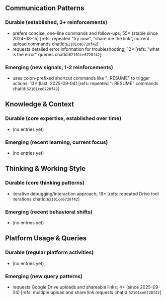 ## Communication Patterns
### Durable (established, 3+ reinforcements)
- prefers concise, one-line commands and follow-ups; 55× (stable since 2024-08-15) [refs: repeated "try now", "share me the link", current upload commands chatId:`62101ce6720f42`]
- requests detailed error information for troubleshooting; 12× [refs: "what is the error" queries chatId:`62101ce6720f42`]

### Emerging (new signals, 1-2 reinforcements)
- uses colon-prefixed shortcut commands like ": RESUME" to trigger actions; 13× (last: 2025-09-04) [refs: repeated ": RESUME" commands chatId:`62101ce6720f42`]

## Knowledge & Context
### Durable (core expertise, established over time)
- (no entries yet)

### Emerging (recent learning, current focus)
- (no entries yet)

## Thinking & Working Style
### Durable (core thinking patterns)
- iterative debugging/interaction approach; 16× [refs: repeated Drive tool iterations chatId:`62101ce6720f42`]

### Emerging (recent behavioral shifts)
- (no entries yet)

## Platform Usage & Queries
### Durable (regular platform activities)
- (no entries yet)

### Emerging (new query patterns)
- requests Google Drive uploads and shareable links; 4× (since 2025-09-04) [refs: multiple upload and share link requests chatId:`62101ce6720f42`]